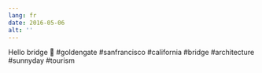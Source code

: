 ```yaml
---
lang: fr
date: 2016-05-06
alt: ''
---
```


Hello bridge 🌉 #goldengate #sanfrancisco #california #bridge #architecture #sunnyday #tourism
